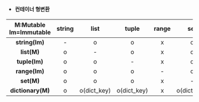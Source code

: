 - #### 컨테이너 형변환

| M:Mutable Im=Immutable | string |    list     |    tuple    | range |     set     | dictionary |
| :--------------------: | :----: | :---------: | :---------: | :---: | :---------: | :--------: |
|     **string(Im)**     |   -    |      o      |      o      |   x   |      o      |     x      |
|      **list(M)**       |   o    |      -      |      o      |   x   |      o      |     x      |
|     **tuple(Im)**      |   o    |      o      |      -      |   x   |      o      |     x      |
|     **range(Im)**      |   o    |      o      |      o      |   -   |      o      |     x      |
|       **set(M)**       |   o    |      o      |      o      |   x   |      -      |     x      |
|   **dictionary(M)**    |   o    | o(dict_key) | o(dict_key) |   x   | o(dict_key) |     -      |

